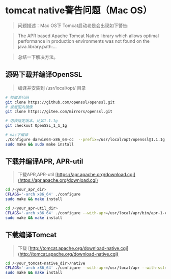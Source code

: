 # tomcat native警告问题（Mac OS）
>问题描述：Mac OS下 Tomcat启动老是会出现如下警告:

>The APR based Apache Tomcat Native library which allows optimal performance in production environments was not found on the java.library.path:...

>总结一下解决方法。

## 源码下载并编译OpenSSL
>编译并安装到 /usr/local/opt/ 目录

```bash
# 拉取源代码
git clone https://github.com/openssl/openssl.git
# 或者国内镜像
git clone https://gitee.com/mirrors/openssl.git

# 切换指定版本，比如1.1.1g
git checkout OpenSSL_1_1_1g

# mac下编译
./Configure darwin64-x86_64-cc  --prefix=/usr/local/opt/openssl@1.1.1g --openssldir=/usr/local/ssl
sudo make && sudo make install

```

## 下载并编译APR, APR-util
>下载APR,APR-util [https://apr.apache.org/download.cgi](https://apr.apache.org/download.cgi)

```bash
cd /<your_apr_dir>
CFLAGS='-arch x86_64' ./configure
sudo make && make install
```

```bash
cd /<your_apr-util_dir>
CFLAGS='-arch x86_64' ./configure --with-apr=/usr/local/apr/bin/apr-1-config
sudo make && make install
```

## 下载编译Tomcat
>下载 [http://tomcat.apache.org/download-native.cgi](http://tomcat.apache.org/download-native.cgi)

```bash
cd /<your_tomcat-native_dir>/native
CFLAGS='-arch x86_64' ./configure --with-apr=/usr/local/apr --with-ssl=/usr/local/opt/openssl --with-java-home=/Library/Java/JavaVirtualMachines/jdk1.8.0_202.jdk/Contents/Home/
sudo make && make install
```




